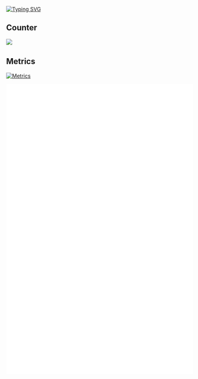 [![Typing SVG](https://readme-typing-svg.herokuapp.com?lines=Hi+There+i'm+zxce3)](https://git.io/typing-svg)

## Counter
![](https://komarev.com/ghpvc/?username=zxce3)

## Metrics
[![Metrics](https://github.com/Zxce3/Zxce3/actions/workflows/activity.yml/badge.svg)](https://github.com/Zxce3/Zxce3/actions/workflows/activity.yml)

![Metrics](github-metrics.svg)
